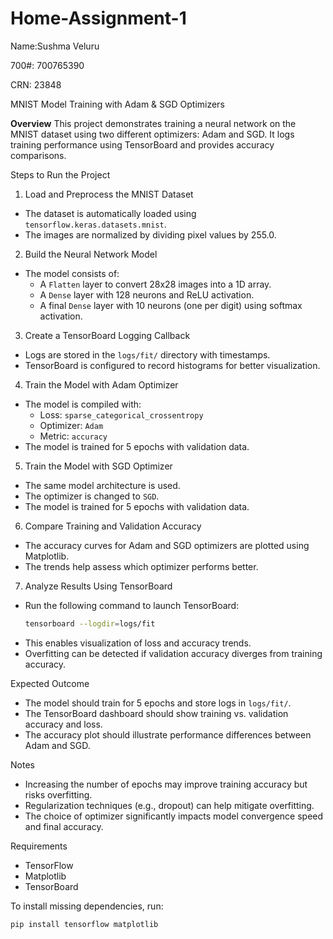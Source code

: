 # Home-Assignment-1

Name:Sushma Veluru

700#: 700765390

CRN: 23848



MNIST Model Training with Adam & SGD Optimizers

**Overview**
This project demonstrates training a neural network on the MNIST dataset using two different optimizers: Adam and SGD. It logs training performance using TensorBoard and provides accuracy comparisons.

Steps to Run the Project

1. Load and Preprocess the MNIST Dataset
- The dataset is automatically loaded using `tensorflow.keras.datasets.mnist`.
- The images are normalized by dividing pixel values by 255.0.

2. Build the Neural Network Model
- The model consists of:
  - A `Flatten` layer to convert 28x28 images into a 1D array.
  - A `Dense` layer with 128 neurons and ReLU activation.
  - A final `Dense` layer with 10 neurons (one per digit) using softmax activation.

3. Create a TensorBoard Logging Callback
- Logs are stored in the `logs/fit/` directory with timestamps.
- TensorBoard is configured to record histograms for better visualization.

4. Train the Model with Adam Optimizer
- The model is compiled with:
  - Loss: `sparse_categorical_crossentropy`
  - Optimizer: `Adam`
  - Metric: `accuracy`
- The model is trained for 5 epochs with validation data.

5. Train the Model with SGD Optimizer
- The same model architecture is used.
- The optimizer is changed to `SGD`.
- The model is trained for 5 epochs with validation data.

6. Compare Training and Validation Accuracy
- The accuracy curves for Adam and SGD optimizers are plotted using Matplotlib.
- The trends help assess which optimizer performs better.

7. Analyze Results Using TensorBoard
- Run the following command to launch TensorBoard:
  ```sh
  tensorboard --logdir=logs/fit
  ```
- This enables visualization of loss and accuracy trends.
- Overfitting can be detected if validation accuracy diverges from training accuracy.

Expected Outcome
- The model should train for 5 epochs and store logs in `logs/fit/`.
- The TensorBoard dashboard should show training vs. validation accuracy and loss.
- The accuracy plot should illustrate performance differences between Adam and SGD.

Notes
- Increasing the number of epochs may improve training accuracy but risks overfitting.
- Regularization techniques (e.g., dropout) can help mitigate overfitting.
- The choice of optimizer significantly impacts model convergence speed and final accuracy.

Requirements
- TensorFlow
- Matplotlib
- TensorBoard

To install missing dependencies, run:
```sh
pip install tensorflow matplotlib
```
